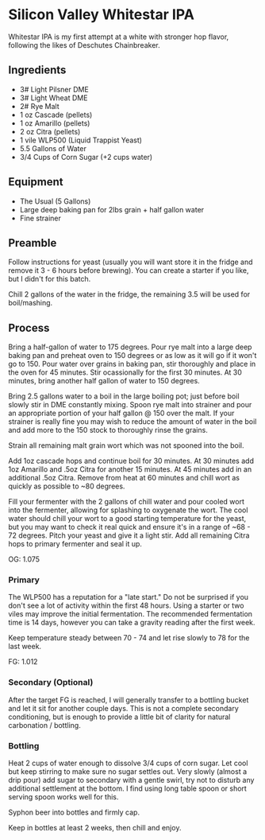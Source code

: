 # Silicon Valley Whitestar IPA

Whitestar IPA is my first attempt at a white with stronger hop flavor, following the likes of Deschutes Chainbreaker.

## Ingredients

- 3# Light Pilsner DME
- 3# Light Wheat DME
- 2# Rye Malt
- 1 oz Cascade (pellets)
- 1 oz Amarillo (pellets)
- 2 oz Citra (pellets)
- 1 vile WLP500 (Liquid Trappist Yeast)
- 5.5 Gallons of Water
- 3/4 Cups of Corn Sugar (+2 cups water)

## Equipment

- The Usual (5 Gallons)
- Large deep baking pan for 2lbs grain + half gallon water
- Fine strainer

## Preamble

Follow instructions for yeast (usually you will want store it in the fridge and remove it 3 - 6 hours before brewing).  You can create a starter if you like, but I didn't for this batch.

Chill 2 gallons of the water in the fridge, the remaining 3.5 will be used for boil/mashing.

## Process

Bring a half-gallon of water to 175 degrees.  Pour rye malt into a large deep baking pan and preheat oven to 150 degrees or as low as it will go if it won't go to 150.  Pour water over grains in baking pan, stir thoroughly and place in the oven for 45 minutes.  Stir ocassionally for the first 30 minutes.  At 30 minutes, bring another half gallon of water to 150 degrees.

Bring 2.5 gallons water to a boil in the large boiling pot; just before boil slowly stir in DME constantly mixing.  Spoon rye malt into strainer and pour an appropriate portion of your half gallon @ 150 over the malt.  If your strainer is really fine you may wish to reduce the amount of water in the boil and add more to the 150 stock to thoroughly rinse the grains.

Strain all remaining malt grain wort which was not spooned into the boil.

Add 1oz cascade hops and continue boil for 30 minutes.  At 30 minutes add 1oz Amarillo and .5oz Citra for another 15 minutes.  At 45 minutes add in an additional .5oz Citra.  Remove from heat at 60 minutes and chill wort as quickly as possible to ~80 degrees.

Fill your fermenter with the 2 gallons of chill water and pour cooled wort into the fermenter, allowing for splashing to oxygenate the wort.  The cool water should chill your wort to a good starting temperature for the yeast, but you may want to check it real quick and ensure it's in a range of ~68 - 72 degrees.  Pitch your yeast and give it a light stir.  Add all remaining Citra hops to primary fermenter and seal it up.

OG: 1.075

### Primary

The WLP500 has a reputation for a "late start."  Do not be surprised if you don't see a lot of activity within the first 48 hours.  Using a starter or two viles may improve the initial fermentation.  The recommended fermentation time is 14 days, however you can take a gravity reading after the first week.

Keep temperature steady between 70 - 74 and let rise slowly to 78 for the last week.

FG: 1.012

### Secondary (Optional)

After the target FG is reached, I will generally transfer to a bottling bucket and let it sit for another couple days.  This is not a complete secondary conditioning, but is enough to provide a little bit of clarity for natural carbonation / bottling.

### Bottling

Heat 2 cups of water enough to dissolve 3/4 cups of corn sugar.  Let cool but keep stirring to make sure no sugar settles out.  Very slowly (almost a drip pour) add sugar to secondary with a gentle swirl, try not to disturb any additional settlement at the bottom.  I find using long table spoon or short serving spoon works well for this.

Syphon beer into bottles and firmly cap.

Keep in bottles at least 2 weeks, then chill and enjoy.